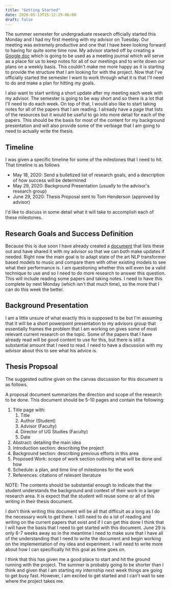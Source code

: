 ```yaml
---
title: "Getting Started"
date: 2020-05-13T15:12:29-06:00
draft: false
---
```


The summer semester for undergraduate research officially started this Monday and I had my first meeting with my advisor on Tuesday. Our meeting was extremely productive and one that I have been looking forward to having for quite some time now. My advisor started off by creating a [Google doc](https://docs.google.com/document/d/1PU7EG0kYo9bGrStK4Rk58_2nS2a2OF_S5z4yRZWvT0k/edit?usp=sharing) which is going to be used as a meeting journal which will serve as a place for us to keep notes for all of our meetings and to write down our plans on a weekly basis. This couldn't make me more happy as it is starting to provide the structure that I am looking for with the project. Now that I've officially started the semester I want to work through what it is that I'll need to do and make a plan for hitting my goals. 

I also want to start writing a short update after my meeting each week with my advisor. The semester is going to be way short and so there is a lot that I'll need to do each week. On top of that, I would also like to start taking notes for all of the papers that I am reading. I already have a page that lists of the resources but it would be useful to go into more detail for each of the papers. This should be the basis for most of the content for my background presentation and will also provide some of the verbiage that I am going to need to actually write the thesis. 

## Timeline
I was given a specific timeline for some of the milestones that I need to hit. That timeline is as follows 
* May 18, 2020: Send a bulletized list of research goals, and a description of how success will be determined
* May 29, 2020: Background Presentation (usually to the advisor's research group)
* June 29, 2020: Thesis Proposal sent to Tom Henderson (approved by advisor)

I'd like to discuss in some detail what it will take to accomplish each of these milestones. 

## Research Goals and Success Definition
Because this is due soon I have already created a [document](https://docs.google.com/document/d/1u5WN4kOTQl5YmhToeckGU7Dh17cRn4vWUKT0DKvu_88/edit?usp=sharing) that lists these out and have shared it with my advisor so that we can both make updates if needed. Right now the main goal is to adapt state of the art NLP transformer based models to music and compare them with other existing models to see what their performance is. I am questioning whether this will even be a valid technique to use and so I need to do more research to answer this question. This will include reading some papers and taking notes. I need to have this complete by next Monday (which isn't that much time), so the more that I can do this week the better. 

## Background Presentation
I am a little unsure of what exactly this is supposed to be but I'm assuming that it will be a short powerpoint presentation to my advisors group that essentially frames the problem that I am working on gives some of most relevant current research on the topic. Some of the papers that I have already read will be good content to use for this, but there is still a substantial amount that I need to read. I need to have a discussion with my advisor about this to see what his advice is. 

## Thesis Propsoal
The suggested outline given on the canvas discussion for this document is as follows. 

A proposal document summarizes the direction and scope of the research to be done. This document should be 5-10 pages and contain the following:

1. Title page with:
    1. Title
    2. Author (Student)
    3. Advisor (Faculty)
    4. Director of UG Studies (Faculty)
    5. Date
2. Abstract: detailing the main idea
3. Introduction section: describing the project
4. Background section: describing previous efforts in this area
5. Proposed Work: scope of work section outlining what will be done and how
6. Schedule: a plan, and time line of milestones for the work
7. References: citations of relevant literature

NOTE: The contents should be substantial enough to indicate that the student understands the background and context of their work in a larger research area.  It is expect that the student will reuse some or all of this writing in their thesis document.  

I don't think writing this document will be all that difficult as a long as I do the necessary work to get there. I still need to do a lot of reading and writing on the current papers that exist and if I can get this done I think that I will have the basis that I need to get started with this document. June 29 is only 6-7 weeks away so in the meantime I need to make sure that I have all of the understanding that I need to write the document and begin working on the implementation of my idea and experiment. I will need to write more about how I can specifically hit this goal as time goes on. 

I think that this has given me a good place to start and hit the ground running with the project. The summer is probably going to be shorter than I think and given that I am starting my internship next week things are going to get busy fast. However, I am excited to get started and I can't wait to see where the project takes me. 
